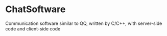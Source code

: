 # ChatSoftware
Communication software similar to QQ, written by C/C++, with server-side code and client-side code
